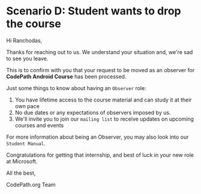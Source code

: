 # Scenario D: Student wants to drop the course

Hi Ranchodas,

Thanks for reaching out to us. We understand your situation and, we're sad to see you leave. 

This is to confirm with you that your request to be moved as an observer for **CodePath Android Course** has been processed.

Just some things to know about having an `Observer` role:
1. You have lifetime access to the course material and can study it at their own pace
1. No due dates or any expectations of observers imposed by us.
1. We'll invite you to join our `mailing list` to receive updates on upcoming courses and events

For more information about being an Observer, you may also look into our `Student Manual`.

Congratulations for getting that internship, and best of luck in your new role at Microsoft.


All the best,

CodePath.org Team

